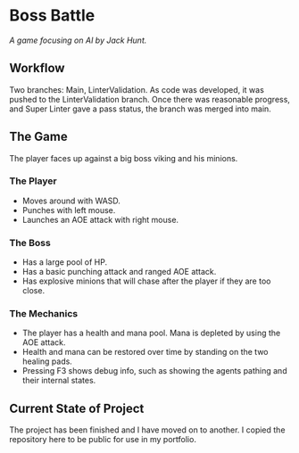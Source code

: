 # Boss Battle
*A game focusing on AI by Jack Hunt.*  


## Workflow
Two branches: Main, LinterValidation.
As code was developed, it was pushed to the LinterValidation branch. Once there was reasonable progress, and Super Linter gave a pass status, the branch was merged into main.


## The Game
The player faces up against a big boss viking and his minions.

### The Player
* Moves around with WASD.
* Punches with left mouse.
* Launches an AOE attack with right mouse.

### The Boss
* Has a large pool of HP.
* Has a basic punching attack and ranged AOE attack.
* Has explosive minions that will chase after the player if they are too close.

### The Mechanics
* The player has a health and mana pool. Mana is depleted by using the AOE attack.
* Health and mana can be restored over time by standing on the two healing pads.
* Pressing F3 shows debug info, such as showing the agents pathing and their internal states.

## Current State of Project
The project has been finished and I have moved on to another. I copied the repository here to be public for use in my portfolio.
